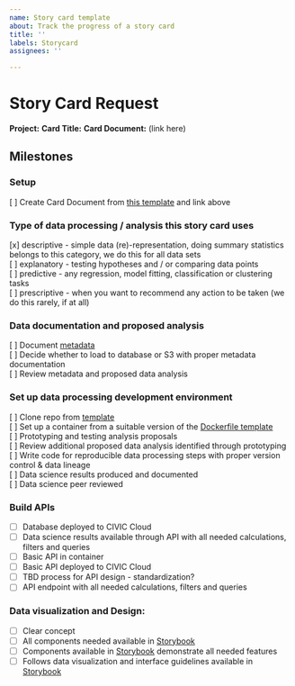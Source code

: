 ```yaml
---
name: Story card template
about: Track the progress of a story card
title: ''
labels: Storycard
assignees: ''

---
```


# Story Card Request

**Project:**
**Card Title:**
**Card Document:** (link here)

## Milestones

### Setup
[ ] Create Card Document from [this template](https://docs.google.com/document/d/1aNBU5m5vc7coXbHzItJB9sUMAGufMVYEJZqXUkY40Gc/edit#) and link above     

### Type of data processing / analysis this story card uses 
[x] descriptive - simple data (re)-representation, doing summary statistics belongs to this category, we do this for all data sets      
[ ] explanatory - testing hypotheses and / or comparing data points     
[ ] predictive - any regression, model fitting, classification or clustering tasks      
[ ] prescriptive - when you want to recommend any action to be taken (we do this rarely, if at all)      

### Data documentation and proposed analysis
[ ] Document [metadata](https://forms.gle/7aL8U3Y9ANNz9oda7)       
[ ] Decide whether to load to database or S3 with proper metadata documentation       
[ ] Review metadata and proposed data analysis      

### Set up data processing development environment   
[ ] Clone repo from [template](https://github.com/karenng-civicsoftware/HackORDataScienceTemplate)       
[ ] Set up a container from a suitable version of the [Dockerfile template](https://github.com/karenng-civicsoftware/HackORDataScienceTemplate/blob/master/build/Dockerfile)       
[ ] Prototyping and testing analysis proposals       
[ ] Review additional proposed data analysis identified through prototyping       
[ ] Write code for reproducible data processing steps with proper version control & data lineage    
[ ] Data science results produced and documented      
[ ] Data science peer reviewed        

### Build APIs
- [ ] Database deployed to CIVIC Cloud      
- [ ] Data science results available through API with all needed calculations, filters and queries       
- [ ] Basic API in container       
- [ ] Basic API deployed to CIVIC Cloud       
- [ ] TBD process for API design - standardization?        
- [ ] API endpoint with all needed calculations, filters and queries       

### Data visualization and Design:
- [ ] Clear concept        
- [ ] All components needed available in [Storybook](https://hackoregon.github.io/civic/)       
- [ ] Components available in [Storybook](https://hackoregon.github.io/civic/) demonstrate all needed features      
- [ ] Follows data visualization and interface guidelines available in [Storybook](https://hackoregon.github.io/civic/)
